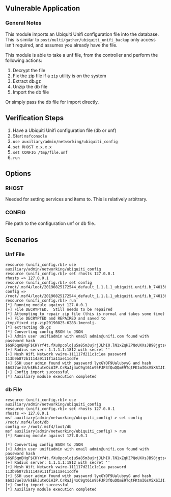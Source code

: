 ## Vulnerable Application

### General Notes

This module imports an Ubiquiti Unifi configuration file into the database.
This is similar to `post/multi/gather/ubiquiti_unifi_backup` only access isn't required,
and assumes you already have the file.

This module is able to take a unf file, from the controller and perform the following actions:

1. Decrypt the file
2. Fix the zip file if a `zip` utility is on the system
3. Extract db.gz
4. Unzip the db file
5. Import the db file

Or simply pass the db file for import directly.

## Verification Steps

1. Have a Ubiquiti Unifi configuration file (db or unf)
2. Start `msfconsole`
3. `use auxiliary/admin/networking/ubiquiti_config`
4. `set RHOST x.x.x.x`
5. `set CONFIG /tmp/file.unf`
6. `run`

## Options

### RHOST

Needed for setting services and items to.  This is relatively arbitrary.

### CONFIG

File path to the configuration unf or db file..

## Scenarios

### Unf File
```
resource (unifi_config.rb)> use auxiliary/admin/networking/ubiquiti_config
resource (unifi_config.rb)> set rhosts 127.0.0.1
rhosts => 127.0.0.1
resource (unifi_config.rb)> set config /root/.msf4/loot/20190825172544_default_1.1.1.1_ubiquiti.unifi.b_740136.unf
config => /root/.msf4/loot/20190825172544_default_1.1.1.1_ubiquiti.unifi.b_740136.unf
resource (unifi_config.rb)> run
[*] Running module against 127.0.0.1
[+] File DECRYPTED.  Still needs to be repaired
[*] Attempting to repair zip file (this is normal and takes some time)
[+] File DECRYPTED and REPAIRED and saved to /tmp/fixed_zip.zip20190825-6283-1merolj.
[*] extracting db.gz
[*] Converting config BSON to JSON
[+] Admin user unifiadmin with email admin@unifi.com found with password hash $6$R6qnBHgF$CHYrf4t.fXu0pcoloju5a85m3ujrjJLhIO.lN1xZqHZPQoUXXsJB98jgtsvt4Qo2/8t3epzbVLiba7Ls7GCVxcV.
[+] Radius server: 1.1.1.1:1812 with secret ''
[+] Mesh Wifi Network vwire-111117d211c1c1ea password 113b9b872b1114a9111f1a11ae11cdfe
[+] SSH user admin found with password lyxGYOF9UalubyyG and hash $6$37uelU/k$EkJuteQiAIP.CrRaJj4xC9gt61n95FJP3fQuQQmE9TqtFKtmIGsV5XSIJI.muBLOMKMkdlsPl8E3BvjJit.F21
[+] Config import successful
[*] Auxiliary module execution completed
```
### db File

```
resource (unifi_config.rb)> use auxiliary/admin/networking/ubiquiti_config
resource (unifi_config.rb)> set rhosts 127.0.0.1
rhosts => 127.0.0.1
msf auxiliary(admin/networking/ubiquiti_config) > set config /root/.msf4/loot/db
config => /root/.msf4/loot/db
msf auxiliary(admin/networking/ubiquiti_config) > run
[*] Running module against 127.0.0.1

[*] Converting config BSON to JSON
[+] Admin user unifiadmin with email admin@unifi.com found with password hash $6$R6qnBHgF$CHYrf4t.fXu0pcoloju5a85m3ujrjJLhIO.lN1xZqHZPQoUXXsJB98jgtsvt4Qo2/8t3epzbVLiba7Ls7GCVxcV.
[+] Radius server: 1.1.1.1:1812 with secret ''
[+] Mesh Wifi Network vwire-111117d211c1c1ea password 113b9b872b1114a9111f1a11ae11cdfe
[+] SSH user admin found with password lyxGYOF9UalubyyG and hash $6$37uelU/k$EkJuteQiAIP.CrRaJj4xC9gt61n95FJP3fQuQQmE9TqtFKtmIGsV5XSIJI.muBLOMKMkdlsPl8E3BvjJit.F21
[+] Config import successful
[*] Auxiliary module execution completed
```

